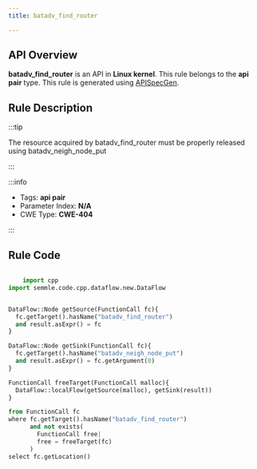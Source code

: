 ```yaml
---
title: batadv_find_router

---
```



## API Overview
**batadv_find_router** is an API in **Linux kernel**. This rule belongs to the **api pair** type. This rule is generated using [APISpecGen](../../tools/APISpecGen).
## Rule Description

:::tip

The resource acquired by batadv_find_router must be properly released using batadv_neigh_node_put

:::

:::info

- Tags: **api pair**
- Parameter Index: **N/A**
- CWE Type: **CWE-404**

:::

## Rule Code
```python

    import cpp
import semmle.code.cpp.dataflow.new.DataFlow


DataFlow::Node getSource(FunctionCall fc){
  fc.getTarget().hasName("batadv_find_router")
  and result.asExpr() = fc
}

DataFlow::Node getSink(FunctionCall fc){
  fc.getTarget().hasName("batadv_neigh_node_put")
  and result.asExpr() = fc.getArgument(0)
}

FunctionCall freeTarget(FunctionCall malloc){
  DataFlow::localFlow(getSource(malloc), getSink(result))
}

from FunctionCall fc
where fc.getTarget().hasName("batadv_find_router")
      and not exists(
        FunctionCall free| 
        free = freeTarget(fc)
      )
select fc.getLocation()

    
```